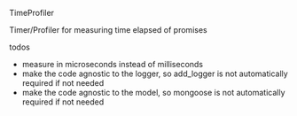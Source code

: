 TimeProfiler

Timer/Profiler for measuring time elapsed of promises


todos
 * measure in microseconds instead of milliseconds
 * make the code agnostic to the logger, so add_logger is not automatically required if not needed
 * make the code agnostic to the model, so mongoose is not automatically required if not needed
